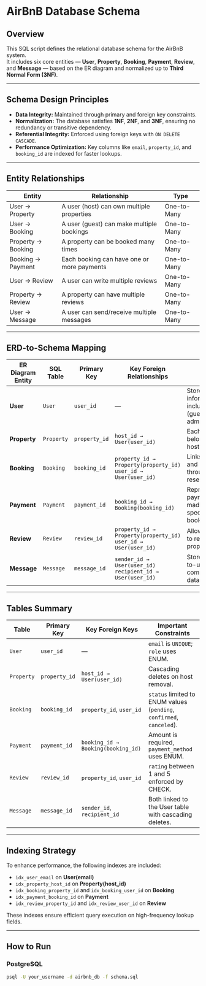 # AirBnB Database Schema

## Overview
This SQL script defines the relational database schema for the AirBnB system.  
It includes six core entities — **User**, **Property**, **Booking**, **Payment**, **Review**, and **Message** — based on the ER diagram and normalized up to **Third Normal Form (3NF)**.

---

## Schema Design Principles
- **Data Integrity:** Maintained through primary and foreign key constraints.  
- **Normalization:** The database satisfies **1NF**, **2NF**, and **3NF**, ensuring no redundancy or transitive dependency.  
- **Referential Integrity:** Enforced using foreign keys with `ON DELETE CASCADE`.  
- **Performance Optimization:** Key columns like `email`, `property_id`, and `booking_id` are indexed for faster lookups.  

---

## Entity Relationships
| Entity | Relationship | Type |
|---------|--------------|------|
| User → Property | A user (host) can own multiple properties | One-to-Many |
| User → Booking | A user (guest) can make multiple bookings | One-to-Many |
| Property → Booking | A property can be booked many times | One-to-Many |
| Booking → Payment | Each booking can have one or more payments | One-to-Many |
| User → Review | A user can write multiple reviews | One-to-Many |
| Property → Review | A property can have multiple reviews | One-to-Many |
| User → Message | A user can send/receive multiple messages | One-to-Many |

---

## ERD-to-Schema Mapping

| ER Diagram Entity | SQL Table | Primary Key | Key Foreign Relationships | Notes |
|--------------------|------------|--------------|----------------------------|--------|
| **User** | `User` | `user_id` | — | Stores all user information including role (guest, host, admin). |
| **Property** | `Property` | `property_id` | `host_id → User(user_id)` | Each property belongs to a host (User). |
| **Booking** | `Booking` | `booking_id` | `property_id → Property(property_id)`<br>`user_id → User(user_id)` | Links users and properties through reservations. |
| **Payment** | `Payment` | `payment_id` | `booking_id → Booking(booking_id)` | Represents payments made for specific bookings. |
| **Review** | `Review` | `review_id` | `property_id → Property(property_id)`<br>`user_id → User(user_id)` | Allows guests to review properties. |
| **Message** | `Message` | `message_id` | `sender_id → User(user_id)`<br>`recipient_id → User(user_id)` | Stores user-to-user communication data. |

---

## Tables Summary

| Table | Primary Key | Key Foreign Keys | Important Constraints |
|--------|--------------|------------------|------------------------|
| `User` | `user_id` | — | `email` is `UNIQUE`; `role` uses ENUM. |
| `Property` | `property_id` | `host_id → User(user_id)` | Cascading deletes on host removal. |
| `Booking` | `booking_id` | `property_id`, `user_id` | `status` limited to ENUM values (`pending`, `confirmed`, `canceled`). |
| `Payment` | `payment_id` | `booking_id → Booking(booking_id)` | Amount is required, `payment_method` uses ENUM. |
| `Review` | `review_id` | `property_id`, `user_id` | `rating` between 1 and 5 enforced by CHECK. |
| `Message` | `message_id` | `sender_id`, `recipient_id` | Both linked to the User table with cascading deletes. |

---

## Indexing Strategy
To enhance performance, the following indexes are included:
- `idx_user_email` on **User(email)**
- `idx_property_host_id` on **Property(host_id)**
- `idx_booking_property_id` and `idx_booking_user_id` on **Booking**
- `idx_payment_booking_id` on **Payment**
- `idx_review_property_id` and `idx_review_user_id` on **Review**

These indexes ensure efficient query execution on high-frequency lookup fields.

---

## How to Run

### PostgreSQL
```bash
psql -U your_username -d airbnb_db -f schema.sql

